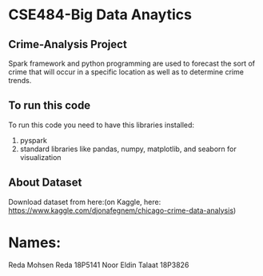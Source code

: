 # CSE484-Big Data Anaytics
## Crime-Analysis Project
Spark framework and python programming are used to forecast the sort of crime that will occur in a specific location as well as to determine crime trends.

## To run this code
To run this code you need to have this libraries installed:
1. pyspark
2. standard libraries like pandas, numpy, matplotlib, and seaborn for visualization

## About Dataset
Download dataset from here:(on Kaggle, here: https://www.kaggle.com/djonafegnem/chicago-crime-data-analysis)

# Names:
Reda Mohsen Reda 18P5141
Noor Eldin Talaat 18P3826
